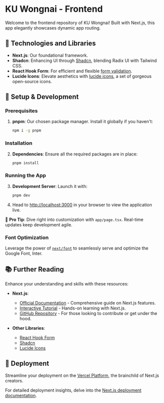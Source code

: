 # KU Wongnai - Frontend

Welcome to the frontend repository of KU Wongnai! Built with Next.js, this app elegantly showcases dynamic app routing.

## 🧰 Technologies and Libraries

- **Next.js**: Our foundational framework.
- **Shadcn**: Enhancing UI through [Shadcn](https://ui.shadcn.com/), blending Radix UI with Tailwind CSS.
- **React Hook Form**: For efficient and flexible [form validation](https://react-hook-form.com/).
- **Lucide Icons**: Elevate aesthetics with [lucide icons](https://lucide.dev/), a set of gorgeous open-source icons.

## 🚀 Setup & Development

### Prerequisites

1. **pnpm**: Our chosen package manager. Install it globally if you haven't:

    ```sh
    npm i -g pnpm
    ```

### Installation

2. **Dependencies**: Ensure all the required packages are in place:

    ```sh
    pnpm install
    ```

### Running the App

3. **Development Server**: Launch it with:

    ```bash
    pnpm dev
    ```

4. Head to [http://localhost:3000](http://localhost:3000) in your browser to view the application live.

📝 **Pro Tip**: Dive right into customization with `app/page.tsx`. Real-time updates keep development agile.

### Font Optimization

Leverage the power of [`next/font`](https://nextjs.org/docs/basic-features/font-optimization) to seamlessly serve and optimize the Google Font, Inter.

## 📚 Further Reading

Enhance your understanding and skills with these resources:

- **Next.js**:
  - [Official Documentation](https://nextjs.org/docs) - Comprehensive guide on Next.js features.
  - [Interactive Tutorial](https://nextjs.org/learn) - Hands-on learning with Next.js.
  - [GitHub Repository](https://github.com/vercel/next.js/) - For those looking to contribute or get under the hood.

- **Other Libraries**:
  - [React Hook Form](https://react-hook-form.com/)
  - [Shadcn](https://ui.shadcn.com/)
  - [Lucide Icons](https://lucide.dev/)

## 🚀 Deployment

Streamline your deployment on the [Vercel Platform](https://vercel.com/new?utm_medium=default-template&filter=next.js&utm_source=create-next-app&utm_campaign=create-next-app-readme), the brainchild of Next.js creators.

For detailed deployment insights, delve into the [Next.js deployment documentation](https://nextjs.org/docs/deployment).

